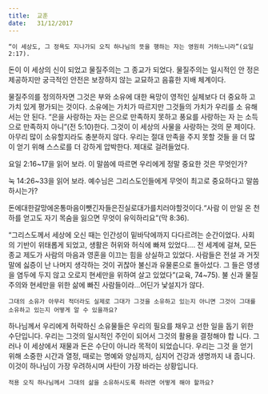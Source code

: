 ```yaml
---
title:  교훈
date:   31/12/2017
---
```


`“이 세상도, 그 정욕도 지나가되 오직 하나님의 뜻을 행하는 자는 영원히 거하느니라”(요일 2:17).`

돈이 이 세상의 신이 되었고 물질주의는 그 종교가 되었다. 물질주의는 일시적인 안 정은 제공하지만 궁극적인 안전은 보장하지 않는 교묘하고 음흉한 지배 체계이다.

물질주의를 정의하자면 그것은 부와 소유에 대한 욕망이 영적인 실체보다 더 중요하 고 가치 있게 평가되는 것이다. 소유에는 가치가 따르지만 그것들의 가치가 우리를 소 유해서는 안 된다. “은을 사랑하는 자는 은으로 만족하지 못하고 풍요를 사랑하는 자 는 소득으로 만족하지 아니”(전 5:10)한다. 그것이 이 세상의 사물을 사랑하는 것의 문 제이다. 아무리 많이 소유할지라도 충분하지 않다. 우리는 절대 만족을 주지 못할 것들 을 더 많이 얻기 위해 스스로를 더 강하게 압박한다. 제대로 걸려들었다.

요일 2:16~17을 읽어 보라. 이 말씀에 따르면 우리에게 정말 중요한 것은 무엇인가?

눅 14:26~33을 읽어 보라. 예수님은 그리스도인들에게 무엇이 최고로 중요하다고 말씀하시는가?

돈에대한갈망에온통마음이뺏긴자들은진실로대가를치러야할것이다.“사람 이 만일 온 천하를 얻고도 자기 목숨을 잃으면 무엇이 유익하리요”(막 8:36).

“그리스도께서 세상에 오신 때는 인간성이 밑바닥에까지 다다르려는 순간이었다. 사회의 기반이 위태롭게 되었고, 생활은 허위와 허식에 빠져 있었다.... 전 세계에 걸쳐, 모든 종교 제도가 사람의 마음과 영혼을 이끄는 힘을 상실하고 있었다. 사람들은 전설 과 거짓말에 싫증이 난 나머지 생각하는 것이 귀찮아 불신과 유물론으로 돌아섰다. 그 들은 영생을 염두에 두지 않고 오로지 현세만을 위하여 살고 있었다”(교육, 74~75). 불 신과 물질주의와 현세만을 위한 삶에 빠진 사람들이라...어딘가 낯설지가 않다.

`그대의 소유가 아무리 적더라도 실제로 그대가 그것을 소유하고 있는지 아니면 그것이 그대를 소유하고 있는지 어떻게 알 수 있을까요?`

하나님께서 우리에게 허락하신 소유물들은 우리의 필요를 채우고 선한 일을 돕기 위한 수단입니다. 우리는 그것의 일시적인 주인이 되어서 그것의 활용을 결정해야 합 니다. 그러나 이 세상에서 재물과 돈은 수단이 아니라 목적이 되었습니다. 우리는 그것 을 얻기 위해 소중한 시간과 열정, 때로는 명예와 양심까지, 심지어 건강과 생명까지 내 줍니다. 이것이 하나님이 가장 우려하시며 사탄이 가장 바라는 상황입니다.

`적용 오직 하나님께서 그대의 삶을 소유하시도록 하려면 어떻게 해야 할까요?`